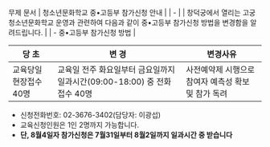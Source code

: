 무제 문서
| 청소년문화학교 중•고등부 참가신청 안내 |
| - |
| 창덕궁에서 열리는 고궁청소년문화학교 운영과 관련하여 다음과 같이 중•고등부 참가신청 방법을 변경함을 알려드립니다. |
| - 중•고등부 참가신청 방법 |

| 당 초 | 변 경 | 변경사유 |
| --- | --- | --- |
| 교육당일 현장접수 40명 | 교육일 전주 화요일부터 금요일까지 일과시간(09:00-18:00) 중 전화접수 40명 | 사전예약제 시행으로 참여자 예측성 확보 및 참가 독려 |

- 신청전화번호: 02-3676-3402(담당자: 이광섭)
- 교육신청인원은 1인 2명까지 가능합니다.
- **단, 8월4일자 참가신청은 7월31일부터 8월2일까지 일과시간 중 받습니다**